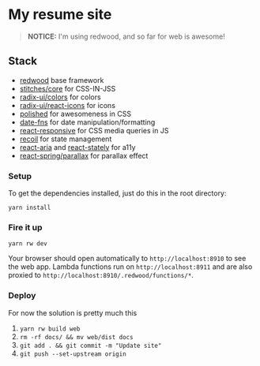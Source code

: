 # My resume site

> **NOTICE:** I'm using redwood, and so far for web is awesome!

## Stack
- [redwood](https://redwoodjs.com/docs/quick-start) base framework
- [stitches/core](https://stitches.dev/docs/framework-agnostic) for CSS-IN-JSS
- [radix-ui/colors](https://www.radix-ui.com/docs/colors/getting-started/usage) for colors
- [radix-ui/react-icons](https://icons.modulz.app/) for icons
- [polished](https://polished.js.org/docs/) for awesomeness in CSS
- [date-fns](https://date-fns.org/docs/Getting-Started) for date manipulation/formatting
- [react-responsive](https://github.com/yocontra/react-responsive) for CSS media queries in JS
- [recoil](https://recoiljs.org/docs/introduction/core-concepts/) for state management
- [react-aria](https://react-spectrum.adobe.com/react-aria/why.html) and [react-stately](https://react-spectrum.adobe.com/react-stately/index.html) for a11y
- [react-spring/parallax](https://react-spring.io/components/parallax) for parallax effect

### Setup

To get the dependencies installed, just do this in the root directory:

```terminal
yarn install
```

### Fire it up

```terminal
yarn rw dev
```

Your browser should open automatically to `http://localhost:8910` to see the web app. Lambda functions run on `http://localhost:8911` and are also proxied to `http://localhost:8910/.redwood/functions/*`.


### Deploy

For now the solution is pretty much this
1. `yarn rw build web`
1. `rm -rf docs/ && mv web/dist docs`
1. `git add . && git commit -m "Update site"`
1. `git push --set-upstream origin`
